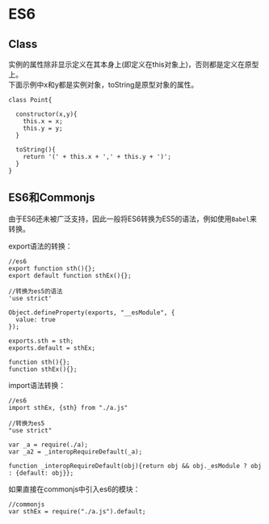 # ES6
## Class
实例的属性除非显示定义在其本身上(即定义在this对象上)，否则都是定义在原型上。  
下面示例中x和y都是实例对象，toString是原型对象的属性。  
```
class Point{
  
  constructor(x,y){
    this.x = x;
    this.y = y;
  }

  toString(){
    return '(' + this.x + ',' + this.y + ')';
  }
}
```

## ES6和Commonjs
由于ES6还未被广泛支持，因此一般将ES6转换为ES5的语法，例如使用`Babel`来转换。  

export语法的转换：  
```
//es6
export function sth(){};
export default function sthEx(){};

//转换为es5的语法
'use strict'

Object.defineProperty(exports, "__esModule", {
  value: true
});

exports.sth = sth;
exports.default = sthEx;

function sth(){};
function sthEx(){};

```

import语法转换：  
```
//es6
import sthEx, {sth} from "./a.js"

//转换为es5
"use strict"

var _a = require(./a);
var _a2 = _interopRequireDefault(_a);

function _interopRequireDefault(obj){return obj && obj._esModule ? obj : {default: obj}};

```

如果直接在commonjs中引入es6的模块：  
```
//commonjs
var sthEx = require("./a.js").default;

```



